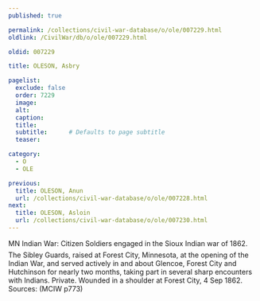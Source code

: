 ```yaml
---
published: true

permalink: /collections/civil-war-database/o/ole/007229.html
oldlink: /CivilWar/db/o/ole/007229.html

oldid: 007229

title: OLESON, Asbry

pagelist:
  exclude: false
  order: 7229
  image: 
  alt:
  caption:
  title:
  subtitle:      # Defaults to page subtitle
  teaser:

category: 
  - O 
  - OLE

previous:
  title: OLESON, Anun
  url: /collections/civil-war-database/o/ole/007228.html  
next:
  title: OLESON, Asloin
  url: /collections/civil-war-database/o/ole/007230.html   
---
```

MN Indian War: &#147;Citizen Soldiers engaged in the Sioux Indian war of 1862&#148;. The Sibley Guards, raised at Forest City, Minnesota, at the opening of the Indian War, and served actively in and about Glencoe, Forest City and Hutchinson for nearly two months, taking part in several sharp encounters with Indians. Private. Wounded in a shoulder at Forest City, 4 Sep 1862. Sources: (MCIW p773)
